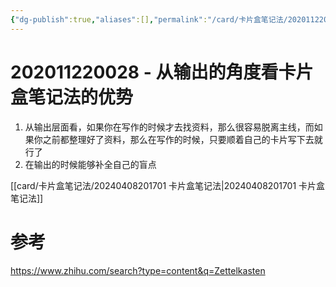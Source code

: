 ```yaml
---
{"dg-publish":true,"aliases":[],"permalink":"/card/卡片盒笔记法/202011220028 - 从输出的角度看卡片盒笔记法的优势/","dgPassFrontmatter":true,"noteIcon":"2"}
---
```


# 202011220028 - 从输出的角度看卡片盒笔记法的优势
1. 从输出层面看，如果你在写作的时候才去找资料，那么很容易脱离主线，而如果你之前都整理好了资料，那么在写作的时候，只要顺着自己的卡片写下去就行了
2. 在输出的时候能够补全自己的盲点

[[card/卡片盒笔记法/20240408201701 卡片盒笔记法\|20240408201701 卡片盒笔记法]]

# 参考
https://www.zhihu.com/search?type=content&q=Zettelkasten